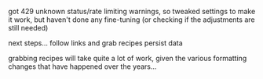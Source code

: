 got 429 unknown status/rate limiting warnings, so tweaked settings to make it work, but haven't done any fine-tuning (or checking if the adjustments are still needed)

next steps...
follow links and grab recipes
persist data


grabbing recipes will take quite a lot of work, given the various formatting changes that have happened over the years...